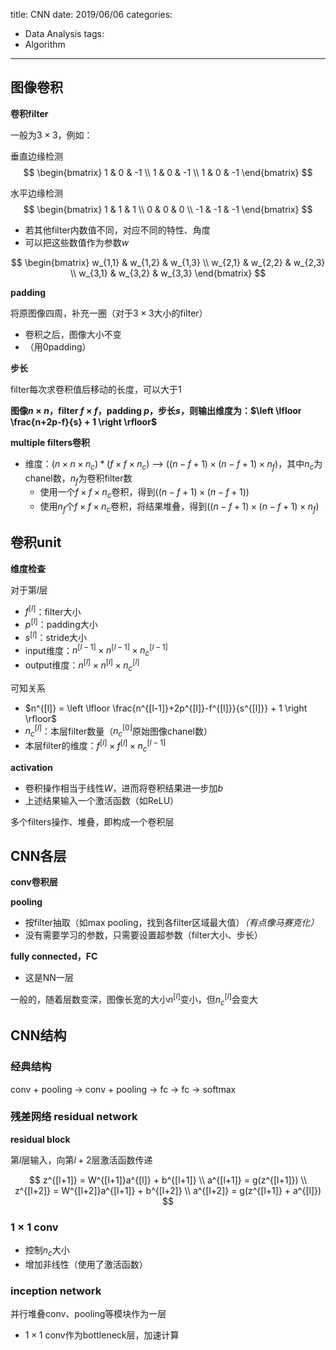 title: CNN
date: 2019/06/06
categories:
- Data Analysis
tags:
- Algorithm
---


## 图像卷积

**卷积filter**

一般为$3 \times 3$，例如：

垂直边缘检测
$$
\begin{bmatrix}
1 & 0 & -1 \\ 
1 & 0 & -1 \\ 
1 & 0 & -1
\end{bmatrix}
$$

水平边缘检测
$$
\begin{bmatrix}
1 & 1 & 1 \\ 
0 & 0 & 0 \\ 
-1 & -1 & -1
\end{bmatrix}
$$

- 若其他filter内数值不同，对应不同的特性、角度
- 可以把这些数值作为参数$w$

$$
\begin{bmatrix}
w_{1,1} & w_{1,2} & w_{1,3} \\ 
w_{2,1} & w_{2,2} & w_{2,3} \\ 
w_{3,1} & w_{3,2} & w_{3,3}
\end{bmatrix}
$$

**padding**

将原图像四周，补充一圈（对于$3 \times 3$大小的filter）

- 卷积之后，图像大小不变
- （用0padding）

**步长**

filter每次求卷积值后移动的长度，可以大于1

**图像$n \times n$，filter $f \times f$，padding $p$，步长$s$，则输出维度为：$\left \lfloor \frac{n+2p-f}{s} + 1 \right \rfloor$**


**multiple filters卷积**

- 维度：$(n \times n \times n_{c}) * (f \times f \times n_{c})$ --> $((n - f + 1) \times (n - f + 1) \times n_{f})$，其中$n_{c}$为chanel数，$n_{f}$为卷积filter数
  - 使用一个$f \times f \times n_{c}$卷积，得到$((n - f + 1) \times (n - f + 1))$
  - 使用$n_{f}$个$f \times f \times n_{c}$卷积，将结果堆叠，得到$((n - f + 1) \times (n - f + 1) \times n_{f})$


## 卷积unit

**维度检查**

对于第$l$层
- $f^{[l]}$：filter大小
- $p^{[l]}$：padding大小
- $s^{[l]}$：stride大小
- input维度：$n^{[l-1]} \times n^{[l-1]} \times n_{c}^{[l-1]}$
- output维度：$n^{[l]} \times n^{[l]} \times n_{c}^{[l]}$

可知关系
- $n^{[l]} = \left \lfloor \frac{n^{[l-1]}+2p^{[l]}-f^{[l]}}{s^{[l]}} + 1 \right \rfloor$
- $n_{c}^{[l]}$：本层filter数量（$n_{c}^{[0]}$原始图像chanel数）
- 本层filter的维度：$f^{[l]} \times f^{[l]} \times n_{c}^{[l-1]}$

**activation**

- 卷积操作相当于线性$W$，进而将卷积结果进一步加$b$
- 上述结果输入一个激活函数（如ReLU）

多个filters操作、堆叠，即构成一个卷积层


## CNN各层

**conv卷积层**

**pooling**
  - 按filter抽取（如max pooling，找到各filter区域最大值）*（有点像马赛克化）*
  - 没有需要学习的参数，只需要设置超参数（filter大小、步长）

**fully connected，FC**
  - 这是NN一层

一般的，随着层数变深，图像长宽的大小$n^{[l]}$变小，但$n_{c}^{[l]}$会变大


## CNN结构

### 经典结构

conv + pooling -> conv + pooling -> fc -> fc -> softmax

### 残差网络 residual network

**residual block**

第$l$层输入，向第$l+2$层激活函数传递

$$
z^{[l+1]} = W^{[l+1]}a^{[l]} + b^{[l+1]} \\
a^{[l+1]} = g(z^{[l+1]}) \\
z^{[l+2]} = W^{[l+2]}a^{[l+1]} + b^{[l+2]} \\
a^{[l+2]} = g(z^{[l+1]} + a^{[l]})
$$


### $1 \times 1$ conv

- 控制$n_{c}$大小
- 增加非线性（使用了激活函数）


### inception network

并行堆叠conv、pooling等模块作为一层
  - $1 \times 1$ conv作为bottleneck层，加速计算













